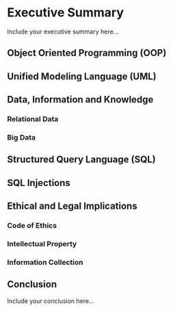 # Executive Summary
Include your executive summary here...

## Object Oriented Programming (OOP)

## Unified Modeling Language (UML)

## Data, Information and Knowledge
### Relational Data
### Big Data

## Structured Query Language (SQL)

## SQL Injections

## Ethical and Legal Implications
### Code of Ethics
### Intellectual Property
### Information Collection

## Conclusion
Include your conclusion here...
